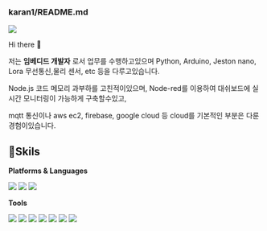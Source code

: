 ### karan1/README.md


<img src="https://img.shields.io/badge/seoyouwon96@gmail.com-EA4335?style=flat-square&logo=Gmail&logoColor=white"/>

Hi there 👋 

저는 **임베디드 개발자** 로서 업무를 수행하고있으며 Python, Arduino, Jeston nano, Lora 무선통신,물리 센서, etc 등을 다루고있습니다.

Node.js 코드 메모리 과부하를 고친적이있으며, Node-red를 이용하여 대쉬보드에 실시간 모니터링이 가능하게 구축할수있고,

mqtt 통신이나 aws ec2, firebase, google cloud 등 cloud를 기본적인 부분은 다룬 경험이있습니다.

## **💪Skils**

**Platforms & Languages**

<img src="https://img.shields.io/badge/Python-3776AB?style=flat-square&logo=Python&logoColor=white"/>

<img src="https://img.shields.io/badge/TensorFlow-FF6F00?style=flat-square&logo=TensorFlow&logoColor=white"/>

<img src="https://img.shields.io/badge/C++-00599C?style=flat-square&logo=C++&logoColor=white"/>


**Tools**

<img src="https://img.shields.io/badge/Arduino-2300979D?style=flat-square&logo=Arduino&logoColor=white"/>

<img src="https://img.shields.io/badge/Amazon EC2-FF9900?style=flat-square&logo=Amazon EC2&logoColor=white"/>

<img src="https://img.shields.io/badge/Firebase-FFCA28?style=flat-square&logo=Firebase&logoColor=white"/>

<img src="https://img.shields.io/badge/GitHub-181717?style=flat-square&logo=GitHub&logoColor=white"/>

<img src="https://img.shields.io/badge/Ubuntu-E95420?style=flat-square&logo=Ubuntu&logoColor=white"/>

<img src="https://img.shields.io/badge/NodeRED-8F0000?style=flat-square&logo=Node-RED&logoColor=white"/>

<img src="https://img.shields.io/badge/Google Cloud-4285F4?style=flat-square&logo=Google Cloud&logoColor=white"/>
